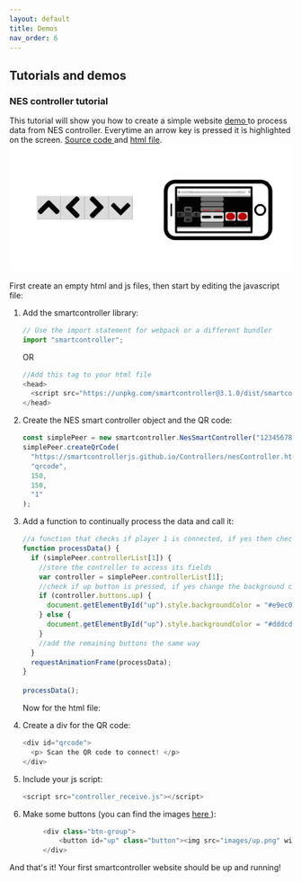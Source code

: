 ```yaml
---
layout: default
title: Demos
nav_order: 6
---
```


## Tutorials and demos

### NES controller tutorial

This tutorial will show you how to create a simple website <a href='https://smartcontrollerjs.github.io/Controllers/controller-receive.html'> demo </a> to process data from NES controller. Everytime an arrow key is pressed it is highlighted on the screen. <a href ='https://github.com/SmartControllerJS/Controllers/blob/main/src/controller_receive.js' target="_blank"> Source code </a> and <a href ='https://github.com/SmartControllerJS/Controllers/blob/main/docs/controller-receive.html' target="_blank"> html file</a>.<img src="media/arrows.gif" width="1050" />

First create an empty html and js files, then start by editing the javascript file:

1. Add the smartcontroller library:

   ```js
   // Use the import statement for webpack or a different bundler
   import "smartcontroller";
   ```

   OR

   ```js
   //Add this tag to your html file
   <head>
     <script src="https://unpkg.com/smartcontroller@3.1.0/dist/smartcontroller.min.js"></script>
   </head>
   ```

2. Create the NES smart controller object and the QR code:

   ```js
   const simplePeer = new smartcontroller.NesSmartController("123456789");
   simplePeer.createQrCode(
     "https://smartcontrollerjs.github.io/Controllers/nesController.html",
     "qrcode",
     150,
     150,
     "1"
   );
   ```

3. Add a function to continually process the data and call it:

   ```js
   //a function that checks if player 1 is connected, if yes then check the arrow keys to highlight the buttons
   function processData() {
     if (simplePeer.controllerList[1]) {
       //store the controller to access its fields
       var controller = simplePeer.controllerList[1];
       //check if up button is pressed, if yes change the background colour from gray to yellow
       if (controller.buttons.up) {
         document.getElementById("up").style.backgroundColor = "#e9ec06";
       } else {
         document.getElementById("up").style.backgroundColor = "#dddcdc";
       }
       //add the remaining buttons the same way
     }
     requestAnimationFrame(processData);
   }

   processData();
   ```

   Now for the html file:

4. Create a div for the QR code:

   ```js
   <div id="qrcode">
     <p> Scan the QR code to connect! </p>
   </div>
   ```

5. Include your js script:

   ```js
   <script src="controller_receive.js"></script>
   ```

6. Make some buttons (you can find the images <a href="https://github.com/SmartControllerJS/Controllers/tree/main/docs/images"> here </a>):

   ```js
        <div class="btn-group">
            <button id="up" class="button"><img src="images/up.png" width="100px" height= "100px" style="pointer-events: none"></button>
        </div>
   ```

And that's it! Your first smartcontroller website should be up and running!
